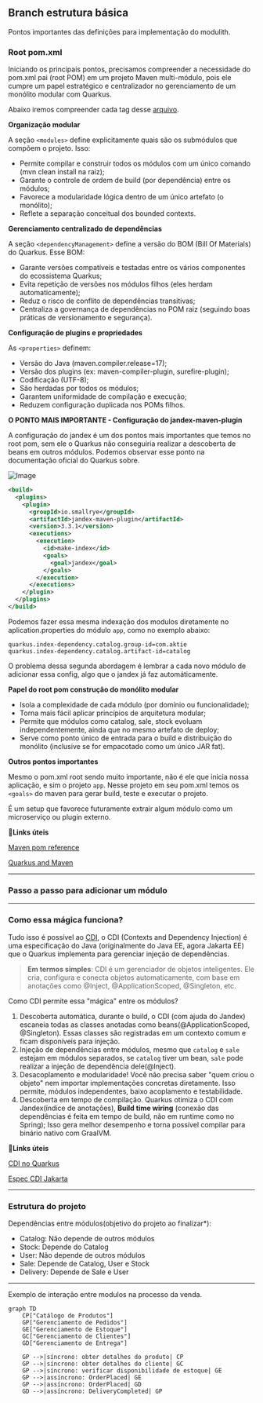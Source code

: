 ## Branch estrutura básica

Pontos importantes das definições para implementação do modulith.

### Root pom.xml

Iniciando os principais pontos, precisamos compreender a necessidade do pom.xml pai (root POM) em um projeto Maven multi-módulo, pois ele cumpre um papel estratégico e centralizador no gerenciamento de um monólito modular com Quarkus.

Abaixo iremos compreender cada tag desse [arquivo](pom.xml).

**Organização modular**

A seção `<modules>` define explicitamente quais são os submódulos que compõem o projeto. Isso:
* Permite compilar e construir todos os módulos com um único comando (mvn clean install na raiz);
* Garante o controle de ordem de build (por dependência) entre os módulos;
* Favorece a modularidade lógica dentro de um único artefato (o monólito);
* Reflete a separação conceitual dos bounded contexts.

**Gerenciamento centralizado de dependências**

A seção `<dependencyManagement>` define a versão do BOM (Bill Of Materials) do Quarkus. Esse BOM:
* Garante versões compatíveis e testadas entre os vários componentes do ecossistema Quarkus;
* Evita repetição de versões nos módulos filhos (eles herdam automaticamente);
* Reduz o risco de conflito de dependências transitivas;
* Centraliza a governança de dependências no POM raiz (seguindo boas práticas de versionamento e segurança).

**Configuração de plugins e propriedades**

As `<properties>` definem:
* Versão do Java (maven.compiler.release=17);
* Versão dos plugins (ex: maven-compiler-plugin, surefire-plugin);
* Codificação (UTF-8);
* São herdadas por todos os módulos;
* Garantem uniformidade de compilação e execução;
* Reduzem configuração duplicada nos POMs filhos.

**O PONTO MAIS IMPORTANTE - Configuração do jandex-maven-plugin**

A configuração do jandex é um dos pontos mais importantes que temos no root pom, sem ele o Quarkus não conseguiria realizar a descoberta de beans em outros módulos. Podemos observar esse ponto na documentação oficial do Quarkus sobre.

![Image](https://github.com/user-attachments/assets/d8a36cb1-9281-4c18-beb8-84a1613fb981)

```xml
<build>
  <plugins>
    <plugin>
      <groupId>io.smallrye</groupId>
      <artifactId>jandex-maven-plugin</artifactId>
      <version>3.3.1</version>
      <executions>
        <execution>
          <id>make-index</id>
          <goals>
            <goal>jandex</goal>
          </goals>
        </execution>
      </executions>
    </plugin>
  </plugins>
</build> 
```

Podemos fazer essa mesma indexação dos modulos diretamente no aplication.properties do módulo `app`, como no exemplo abaixo:
```
quarkus.index-dependency.catalog.group-id=com.aktie
quarkus.index-dependency.catalog.artifact-id=catalog
```
O problema dessa segunda abordagem é lembrar a cada novo módulo de adicionar essa config, algo que o jandex já faz automáticamente.

**Papel do root pom construção do monólito modular**
* Isola a complexidade de cada módulo (por domínio ou funcionalidade);
* Torna mais fácil aplicar princípios de arquitetura modular;
* Permite que módulos como catalog, sale, stock evoluam independentemente, ainda que no mesmo artefato de deploy;
* Serve como ponto único de entrada para o build e distribuição do monólito (inclusive se for empacotado como um único JAR fat).

**Outros pontos importantes**

Mesmo o pom.xml root sendo muito importante, não é ele que inicia nossa aplicação, e sim o projeto `app`. Nesse projeto em seu pom.xml temos os `<goals>` do maven para gerar build, teste e executar o projeto.

É um setup que favorece futuramente extrair algum módulo como um microserviço ou plugin externo.

🌟**Links úteis**

[Maven pom reference](https://maven.apache.org/pom.html)

[Quarkus and Maven](https://quarkus.io/guides/maven-tooling#multi-module)

---

### Passo a passo para adicionar um módulo

---

### Como essa mágica funciona?

Tudo isso é possível ao [CDI](https://dev.to/vepo/contexts-and-dependency-injection-cdi-2-0-1ae4), o CDI (Contexts and Dependency Injection) é uma especificação do Java (originalmente do Java EE, agora Jakarta EE) que o Quarkus implementa para gerenciar injeção de dependências.

> **Em termos simples**: CDI é um gerenciador de objetos inteligentes. Ele cria, configura e conecta objetos automaticamente, com base em anotações como @Inject, @ApplicationScoped, @Singleton, etc.

Como CDI permite essa "mágica" entre os módulos?

1. Descoberta automática, durante o build, o CDI (com ajuda do Jandex) escaneia todas as classes anotadas como beans(@ApplicationScoped, @Singleton). Essas classes são registradas em um contexto comum e ficam disponíveis para injeção.
2. Injeção de dependências entre módulos, mesmo que `catalog` e `sale` estejam em módulos separados, se `catalog` tiver um bean, `sale` pode realizar a injeção de dependência dele(@Inject).
3. Desacoplamento e modularidade! Você não precisa saber "quem criou o objeto" nem importar implementações concretas diretamente. Isso permite, módulos independentes, baixo acoplamento e testabilidade.
4. Descoberta em tempo de compilação. Quarkus otimiza o CDI com Jandex(índice de anotações), **Build time wiring** (conexão das dependências é feita em tempo de build, não em runtime como no Spring); Isso gera melhor desempenho e torna possível compilar para binário nativo com GraalVM.

🌟**Links úteis**

[CDI no Quarkus](https://quarkus.io/guides/cdi-reference#jandex)

[Espec CDI Jakarta](https://jakarta.ee/specifications/cdi/)

---

### Estrutura do projeto

Dependências entre módulos(objetivo do projeto ao finalizar*):

- Catalog: Não depende de outros módulos
- Stock: Depende do Catalog
- User: Não depende de outros módulos
- Sale: Depende de Catalog, User e Stock
- Delivery: Depende de Sale e User

---

Exemplo de interação entre modulos na processo da venda.

```mermaid
graph TD
    CP["Catálogo de Produtos"]
    GP["Gerenciamento de Pedidos"]
    GE["Gerenciamento de Estoque"]
    GC["Gerenciamento de Clientes"]
    GD["Gerenciamento de Entrega"]

    GP -->|síncrono: obter detalhes do produto| CP
    GP -->|síncrono: obter detalhes do cliente| GC
    GP -->|síncrono: verificar disponibilidade de estoque| GE
    GP -->|assíncrono: OrderPlaced| GE
    GP -->|assíncrono: OrderPlaced| GD
    GD -->|assíncrono: DeliveryCompleted| GP
```
